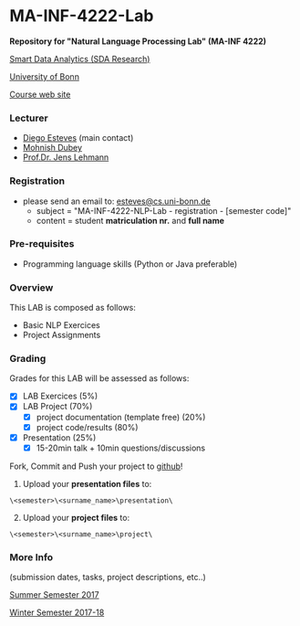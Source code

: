 # MA-INF-4222-Lab
**Repository for "Natural Language Processing Lab" (MA-INF 4222)**

[Smart Data Analytics (SDA Research)](http://sda.cs.uni-bonn.de/)

[University of Bonn](https://www.uni-bonn.de/the-university)

[Course web site](http://sda.cs.uni-bonn.de/teaching/ma-inf-4222/)

### Lecturer
- [Diego Esteves](http://sda.cs.uni-bonn.de/people/diego-esteves/) (main contact)
- [Mohnish Dubey](http://sda.cs.uni-bonn.de/people/mohnish-dubey/)
- [Prof.Dr. Jens Lehmann](http://sda.cs.uni-bonn.de/people/prof-dr-jens-lehmann/)

### Registration
- please send an email to: esteves@cs.uni-bonn.de
    - subject = "MA-INF-4222-NLP-Lab - registration - [semester code]"
    - content = student **matriculation nr.** and **full name** 

### Pre-requisites
- Programming language skills (Python or Java preferable)

### Overview
This LAB is composed as follows:

- Basic NLP Exercices
- Project Assignments

### Grading
Grades for this LAB will be assessed as follows:
- [x] LAB Exercices (5%) 
- [x] LAB Project (70%)
  - [x] project documentation (template free) (20%)
  - [x] project code/results (80%)
- [x] Presentation (25%)
  - [x] 15-20min talk + 10min questions/discussions

Fork, Commit and Push your project to [github](https://github.com/SmartDataAnalytics/MA-INF-4222-Lab)! 

1) Upload your **presentation files** to: 

```\<semester>\<surname_name>\presentation\```

2) Upload your **project files** to: 

```\<semester>\<surname_name>\project\```

### More Info
(submission dates, tasks, project descriptions, etc..)

[Summer Semester 2017](https://github.com/SmartDataAnalytics/MA-INF-4222-NLP-Lab/tree/master/2017_SoSe)

[Winter Semester 2017-18](https://github.com/SmartDataAnalytics/MA-INF-4222-NLP-Lab/tree/master/2017-18_WiSe)
